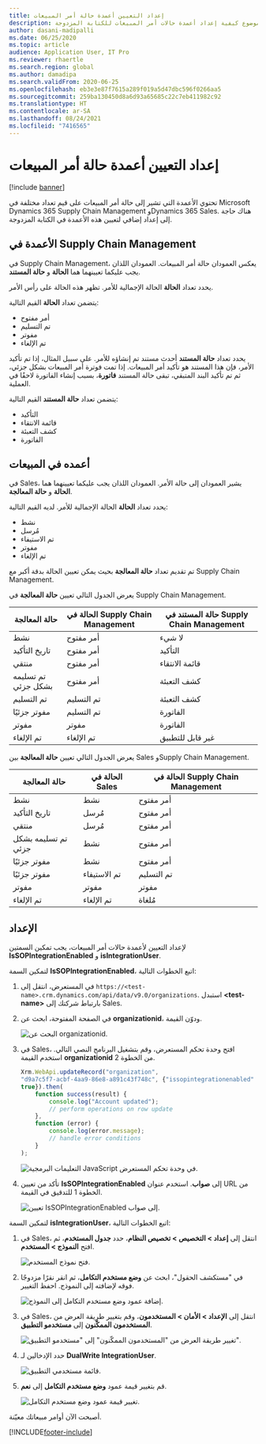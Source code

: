 ```yaml
---
title: إعداد التعيين أعمدة حالة أمر المبيعات
description: يوضح هذا الموضوع كيفية إعداد أعمدة حالات أمر المبيعات للكتابة المزدوجة.
author: dasani-madipalli
ms.date: 06/25/2020
ms.topic: article
audience: Application User, IT Pro
ms.reviewer: rhaertle
ms.search.region: global
ms.author: damadipa
ms.search.validFrom: 2020-06-25
ms.openlocfilehash: eb3e3e87f7615a289f019a5d47dbc596f0266aa5
ms.sourcegitcommit: 259ba130450d8a6d93a65685c22c7eb411982c92
ms.translationtype: HT
ms.contentlocale: ar-SA
ms.lasthandoff: 08/24/2021
ms.locfileid: "7416565"
---
```

# <a name="set-up-the-mapping-for-the-sales-order-status-columns"></a>إعداد التعيين أعمدة حالة أمر المبيعات

[!include [banner](../../includes/banner.md)]

تحتوي الأعمدة التي تشير إلى حالة أمر المبيعات على قيم تعداد مختلفة في Microsoft Dynamics 365 Supply Chain Management وDynamics 365 Sales. هناك حاجة إلى إعداد إضافي لتعيين هذه الأعمدة في الكتابة المزدوجة.

## <a name="columns-in-supply-chain-management"></a>الأعمدة في Supply Chain Management

في Supply Chain Management، يعكس العمودان حالة أمر المبيعات. العمودان اللذان يجب عليكما تعيينهما هما **الحالة** و **حالة المستند**.

يحدد تعداد **الحالة** الحالة الإجمالية  للأمر. تظهر هذه الحالة على رأس الأمر.

يتضمن تعداد **الحالة** القيم التالية:

- أمر مفتوح
- تم التسليم
- مفوتر
- تم الإلغاء

يحدد تعداد **حالة المستند** أحدث مستند تم إنشاؤه للأمر. على سبيل المثال، إذا تم تأكيد الأمر، فإن هذا المستند هو تأكيد أمر المبيعات. إذا تمت فوترة أمر المبيعات بشكل جزئي، ثم تم تأكيد البند المتبقي، تبقى حالة المستند **فاتورة**، بسبب إنشاء الفاتورة لاحقًا في العملية.

يتضمن تعداد **حالة المستند** القيم التالية:

- التأكيد
- قائمة الانتقاء
- كشف التعبئة
- الفاتورة

## <a name="columns-in-sales"></a>أعمده في المبيعات

في Sales، يشير العمودان إلى حالة الأمر. العمودان اللذان يجب عليكما تعيينهما هما **الحالة** و **حالة المعالجة‬**.

يحدد تعداد **الحالة** الحالة الإجمالية  للأمر. لديه القيم التالية:

- نشط
- ‏‫مُرسل
- تم الاستيفاء
- مفوتر
- تم الإلغاء

تم تقديم تعداد **حالة المعالجة** بحيث يمكن تعيين الحالة بدقة أكبر مع Supply Chain Management.

يعرض الجدول التالي تعيين **حالة المعالجة** في Supply Chain Management.

| حالة المعالجة   | الحالة في Supply Chain Management | حالة المستند في Supply Chain Management |
|---------------------|-----------------------------------|--------------------------------------------|
| نشط              | أمر مفتوح                        | لا شيء                                       |
| تاريخ التأكيد           | أمر مفتوح                        | التأكيد                               |
| منتقي              | أمر مفتوح                        | قائمة الانتقاء                               |
| تم تسليمه بشكل جزئي | أمر مفتوح                        | كشف التعبئة                               |
| تم التسليم           | تم التسليم                         | كشف التعبئة                               |
| مفوتر جزئيًا  | تم التسليم                         | الفاتورة                                    |
| مفوتر            | مفوتر                          | الفاتورة                                    |
| تم الإلغاء           | تم الإلغاء                         | غير قابل للتطبيق                             |

يعرض الجدول التالي تعيين **حالة المعالجة** بين Sales وSupply Chain Management.

| حالة المعالجة   | الحالة في Sales | الحالة في Supply Chain Management |
|---------------------|-----------------|-----------------------------------|
| نشط              | نشط          | أمر مفتوح                        |
| تاريخ التأكيد           | ‏‫مُرسل       | أمر مفتوح                        |
| منتقي              | ‏‫مُرسل       | أمر مفتوح                        |
| تم تسليمه بشكل جزئي | نشط          | أمر مفتوح                        |
| مفوتر جزئيًا  | نشط          | أمر مفتوح                        |
| مفوتر جزئيًا  | تم الاستيفاء       | تم التسليم                         |
| مفوتر            | مفوتر        | مفوتر                          |
| تم الإلغاء           | تم الإلغاء       | مُلغاة                         |

## <a name="setup"></a>الإعداد

لإعداد التعيين لأعمدة حالات أمر المبيعات، يجب تمكين السمتين **IsSOPIntegrationEnabled** و **isIntegrationUser**.

لتمكين السمة **IsSOPIntegrationEnabled**‎، اتبع الخطوات التالية:

1. في المستعرض، انتقل إلى `https://<test-name>.crm.dynamics.com/api/data/v9.0/organizations`. استبدل **\<test-name\>** بارتباط شركتك إلى Sales.
2. في الصفحة المفتوحة، ابحث عن **organizationid**، ودوّن القيمة.

    ![البحث عن organizationid.](media/sales-map-orgid.png)

3. في Sales، افتح وحدة تحكم المستعرض، وقم بتشغيل البرنامج النصي التالي. استخدم القيمة **organizationid** من الخطوة 2.

    ```javascript
    Xrm.WebApi.updateRecord("organization",
    "d9a7c5f7-acbf-4aa9-86e8-a891c43f748c", {"issopintegrationenabled" :
    true}).then(
        function success(result) {
            console.log("Account updated");
            // perform operations on row update
        },
        function (error) {
            console.log(error.message);
            // handle error conditions
        }
    );
    ```

    ![التعليمات البرمجية JavaScript في وحدة تحكم المستعرض.](media/sales-map-script.png)

4. تأكد من تعيين **IsSOPIntegrationEnabled** إلى **صواب**. استخدم عنوان URL من الخطوة 1 للتدقيق في القيمة.

    ![تعيين IsSOPIntegrationEnabled إلى صواب.](media/sales-map-integration-enabled.png)

لتمكين السمة **isIntegrationUser‎**‎، اتبع الخطوات التالية:

1. في Sales، انتقل إلى **إعداد \> التخصيص \> تخصيص النظام**، حدد **جدول المستخدم**، ثم افتح  **النموذج \> المستخدم**.

    ![فتح نموذج المستخدم.](media/sales-map-user.png)

2. في "مستكشف الحقول"، ابحث عن **وضع مستخدم التكامل**، ثم انقر نقرًا مزدوجًا فوقه لإضافته إلى النموذج. احفظ التغيير.

    ![إضافة عمود وضع مستخدم التكامل إلى النموذج.](media/sales-map-field-explorer.png)

3. في Sales، انتقل إلى **الإعداد \> الأمان \> المستخدمون**، وقم بتغيير طريقة العرض من **المستخدمون الممكّنون** إلى **مستخدمو التطبيق**.

    ![تغيير طريقة العرض من "المستخدمون الممكّنون" إلى "مستخدمو التطبيق".](media/sales-map-enabled-users.png)

4. حدد الإدخالين لـ **DualWrite IntegrationUser**.

    ![قائمة مستخدمي التطبيق.](media/sales-map-user-mode.png)

5. قم بتغيير قيمة عمود **وضع مستخدم التكامل** إلى **نعم**.

    ![تغيير قيمة عمود وضع مستخدم التكامل.](media/sales-map-user-mode-yes.png)

أصبحت الآن أوامر مبيعاتك معيّنة.


[!INCLUDE[footer-include](../../../../includes/footer-banner.md)]